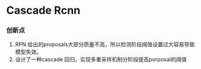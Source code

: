 # 	Cascade Rcnn

### 创新点

1. RPN 给出的proposals大部分质量不高，所以检测阶段阈值设置过大容易导致模型失效。
2. 设计了一种cascade 回归，实现多重采样机制分阶段提高porposal的阈值